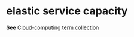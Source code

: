 # elastic service capacity

**See** [Cloud-computing term collection](../term-collections/cloud-computing-terms.md)
